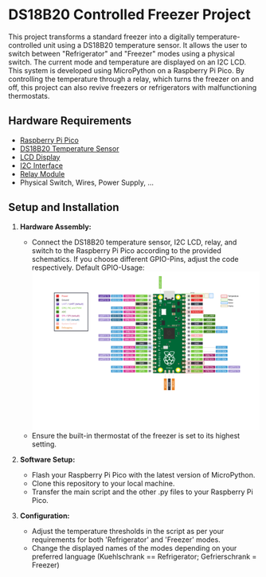 # DS18B20 Controlled Freezer Project
This project transforms a standard freezer into a digitally temperature-controlled unit using a DS18B20 temperature sensor. It allows the user to switch between "Refrigerator" and "Freezer" modes using a physical switch. The current mode and temperature are displayed on an I2C LCD. This system is developed using MicroPython on a Raspberry Pi Pico. By controlling the temperature through a relay, which turns the freezer on and off, this project can also revive freezers or refrigerators with malfunctioning thermostats.

## Hardware Requirements
- [Raspberry Pi Pico](https://www.berrybase.de/raspberry-pi-pico-rp2040-mikrocontroller-board)
- [DS18B20 Temperature Sensor](https://www.berrybase.de/ds18b20-ic-digitaler-temperatursensor-wasserdicht?c=98)
- [LCD Display](https://www.berrybase.de/alphanumerisches-lcd-16x2-blau/weiss?c=124)
- [I2C Interface](https://www.berrybase.de/iic/i2c-interface-fuer-1602/2004-displays)
- [Relay Module](https://www.berrybase.de/5v-1-kanal-relais-modul?c=2242)
- Physical Switch, Wires, Power Supply, ...

## Setup and Installation
1. **Hardware Assembly:**
   - Connect the DS18B20 temperature sensor, I2C LCD, relay, and switch to the Raspberry Pi Pico according to the provided schematics. If you choose different GPIO-Pins, adjust the code respectively.
     Default GPIO-Usage:
     ![Default GPIO-Usage:](GpioRPiPicoUsage.jpg)
   - Ensure the built-in thermostat of the freezer is set to its highest setting.

2. **Software Setup:**
   - Flash your Raspberry Pi Pico with the latest version of MicroPython.
   - Clone this repository to your local machine.
   - Transfer the main script and the other .py files to your Raspberry Pi Pico.

3. **Configuration:**
   - Adjust the temperature thresholds in the script as per your requirements for both 'Refrigerator' and 'Freezer' modes.
   - Change the displayed names of the modes depending on your preferred language (Kuehlschrank == Refrigerator; Gefrierschrank = Freezer)
